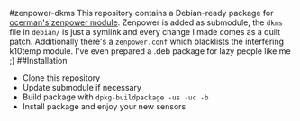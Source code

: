 #zenpower-dkms
This repository contains a Debian-ready package for [ocerman's zenpower module](https://github.com/ocerman/zenpower "ocerman's zenpower module"). Zenpower is added as submodule, the `dkms` file in `debian/` is just a symlink and every change I made comes as a quilt patch. Additionally there's a `zenpower.conf` which blacklists the interfering k10temp module. I've even prepared a .deb package for lazy people like me ;)
##Installation
- Clone this repository
- Update submodule if necessary
- Build package with `dpkg-buildpackage -us -uc -b`
- Install package and enjoy your new sensors
